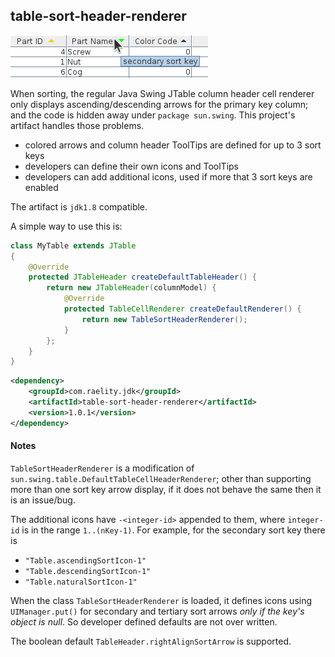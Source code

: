 ## table-sort-header-renderer

![multi-key-header-with-tooltip](images/multi-key-header-with-tooltip.png)

When sorting, the regular Java Swing JTable column header cell renderer only displays ascending/descending arrows for the primary key column; and the code is hidden away under `package sun.swing`. This project's artifact handles those problems.
- colored arrows and column header ToolTips are defined for up to 3 sort keys
- developers can define their own icons and ToolTips
- developers can add additional icons, used if more that 3 sort keys are enabled

The artifact is `jdk1.8` compatible.

A simple way to use this is:
```java
class MyTable extends JTable
{
    @Override
    protected JTableHeader createDefaultTableHeader() {
        return new JTableHeader(columnModel) {
            @Override
            protected TableCellRenderer createDefaultRenderer() {
                return new TableSortHeaderRenderer();
            }
        };
    }
}
```
```xml
<dependency>
    <groupId>com.raelity.jdk</groupId>
    <artifactId>table-sort-header-renderer</artifactId>
    <version>1.0.1</version>
</dependency>
```

#### Notes

`TableSortHeaderRenderer` is a modification of `sun.swing.table.DefaultTableCellHeaderRenderer`; other than supporting more than one sort key arrow display, if it does not behave the same then it is an issue/bug.

The additional icons have `-<integer-id>` appended to them, where `integer-id` is in the range `1..(nKey-1)`. For example, for the secondary sort key there is
- `"Table.ascendingSortIcon-1"`
- `"Table.descendingSortIcon-1"`
- `"Table.naturalSortIcon-1"`

When the class `TableSortHeaderRenderer` is loaded, it defines icons using `UIManager.put()` for secondary and tertiary sort arrows _only if the key's object is null_. So developer defined defaults are not over written. 

The boolean default `TableHeader.rightAlignSortArrow` is supported.

